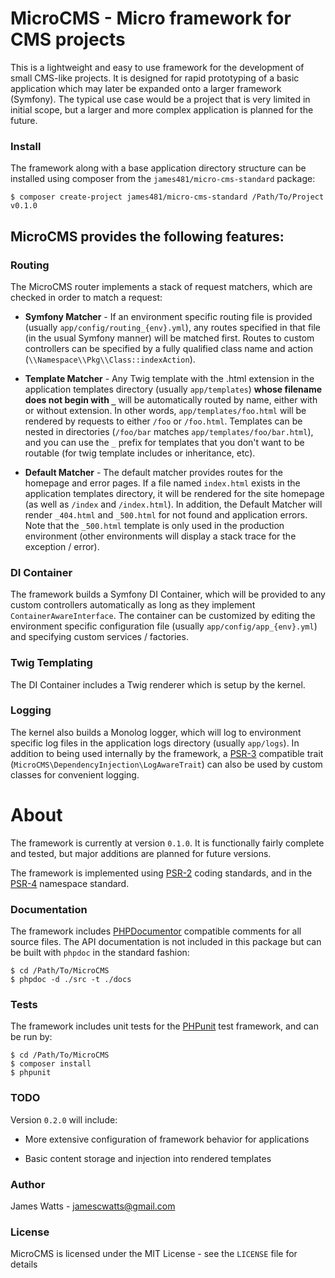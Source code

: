 # MicroCMS - Micro framework for CMS projects

This is a lightweight and easy to use framework for the development of small CMS-like projects. It is designed for rapid prototyping of a basic application which may later be expanded onto a larger framework (Symfony). The typical use case would be a project that is very limited in initial scope, but a larger and more complex application is planned for the future.

### Install

The framework along with a base application directory structure can be installed using composer from the `james481/micro-cms-standard` package:

```
$ composer create-project james481/micro-cms-standard /Path/To/Project v0.1.0
```

## MicroCMS provides the following features:

### Routing

The MicroCMS router implements a stack of request matchers, which are checked in order to match a request:

* __Symfony Matcher__ - If an environment specific routing file is provided (usually `app/config/routing_{env}.yml`), any routes specified in that file (in the usual Symfony manner) will be matched first. Routes to custom controllers can be specified by a fully qualified class name and action (`\\Namespace\\Pkg\\Class::indexAction`).

* __Template Matcher__ - Any Twig template with the .html extension in the application templates directory (usually `app/templates`) **whose filename does not begin with `_`** will be automatically routed by name, either with or without extension. In other words, `app/templates/foo.html` will be rendered by requests to either `/foo` or `/foo.html`. Templates can be nested in directories (`/foo/bar` matches `app/templates/foo/bar.html`), and you can use the `_` prefix for templates that you don't want to be routable (for twig template includes or inheritance, etc).

* __Default Matcher__ - The default matcher provides routes for the homepage and error pages. If a file named `index.html` exists in the application templates directory, it will be rendered for the site homepage (as well as `/index` and `/index.html`). In addition, the Default Matcher will render `_404.html` and `_500.html` for not found and application errors. Note that the `_500.html` template is only used in the production environment (other environments will display a stack trace for the exception / error).

### DI Container

The framework builds a Symfony DI Container, which will be provided to any custom controllers automatically as long as they implement `ContainerAwareInterface`. The container can be customized by editing the environment specific configuration file (usually `app/config/app_{env}.yml`) and specifying custom services / factories.

### Twig Templating

The DI Container includes a Twig renderer which is setup by the kernel.

### Logging

The kernel also builds a Monolog logger, which will log to environment specific log files in the application logs directory (usually `app/logs`). In addition to being used internally by the framework, a [PSR-3](https://github.com/php-fig/fig-standards/blob/master/accepted/PSR-3-logger-interface.md) compatible trait (`MicroCMS\DependencyInjection\LogAwareTrait`) can also be used by custom classes for convenient logging.

# About

The framework is currently at version `0.1.0`. It is functionally fairly complete and tested, but major additions are planned for future versions.

The framework is implemented using [PSR-2](https://github.com/php-fig/fig-standards/blob/master/accepted/PSR-2-coding-style-guide.md) coding standards, and in the [PSR-4](https://github.com/php-fig/fig-standards/blob/master/accepted/PSR-4-autoloader.md) namespace standard.

### Documentation

The framework includes [PHPDocumentor](http://www.phpdoc.org/) compatible comments for all source files. The API documentation is not included in this package but can be built with `phpdoc` in the standard fashion:

```
$ cd /Path/To/MicroCMS
$ phpdoc -d ./src -t ./docs
```

### Tests

The framework includes unit tests for the [PHPunit](http://phpunit.de/) test framework, and can be run by:

```
$ cd /Path/To/MicroCMS
$ composer install
$ phpunit
```

### TODO

Version `0.2.0` will include:

* More extensive configuration of framework behavior for applications

* Basic content storage and injection into rendered templates

### Author

James Watts - <jamescwatts@gmail.com>

### License

MicroCMS is licensed under the MIT License - see the `LICENSE` file for details
